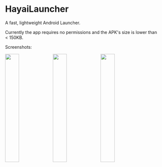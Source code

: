 # HayaiLauncher
A fast, lightweight Android Launcher.

Currently the app requires no permissions and the APK's size is lower than < 150KB.

Screenshots:

<img width="30%" src="https://github.com/seizonsenryaku/HayaiLauncher/raw/master/Screenshots/ss1.png">
<img width="30%" src="https://github.com/seizonsenryaku/HayaiLauncher/raw/master/Screenshots/ss2.png">
<img width="30%" src="https://github.com/seizonsenryaku/HayaiLauncher/raw/master/Screenshots/ss3.png">

